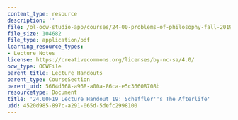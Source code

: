 ```yaml
---
content_type: resource
description: ''
file: /ol-ocw-studio-app/courses/24-00-problems-of-philosophy-fall-2019/4520d985897ca291065d5defc2998100_MIT24_00F19_lecturehandout19.pdf
file_size: 104682
file_type: application/pdf
learning_resource_types:
- Lecture Notes
license: https://creativecommons.org/licenses/by-nc-sa/4.0/
ocw_type: OCWFile
parent_title: Lecture Handouts
parent_type: CourseSection
parent_uid: 5664d568-a968-a00a-86ca-e5c36608708b
resourcetype: Document
title: '24.00F19 Lecture Handout 19: Scheffler''s The Afterlife'
uid: 4520d985-897c-a291-065d-5defc2998100
---
```

